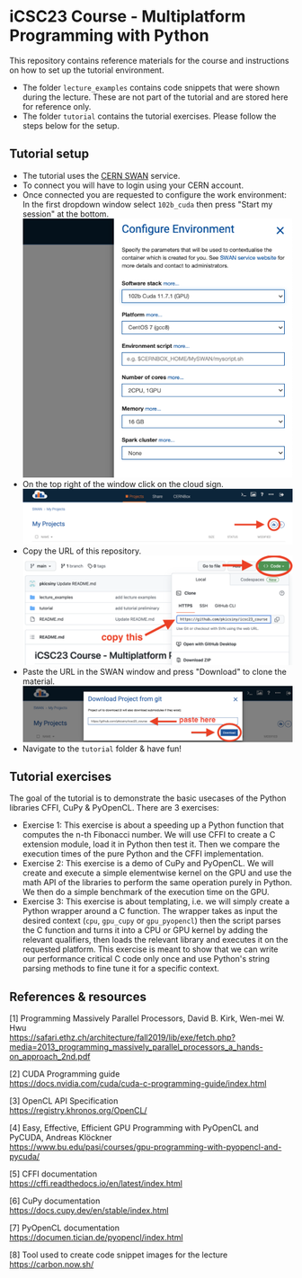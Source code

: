 # iCSC23 Course - Multiplatform Programming with Python

This repository contains reference materials for the course and instructions on how to set up the tutorial environment. </br>
- The folder `lecture_examples` contains code snippets that were shown during the lecture. These are not part of the tutorial and are stored here for reference only.
- The folder `tutorial` contains the tutorial exercises. Please follow the steps below for the setup.

## Tutorial setup

- The tutorial uses the [CERN SWAN](https://swan.web.cern.ch/swan/) service.
- To connect you will have to login using your CERN account.
- Once connected you are requested to configure the work environment: In the first dropdown window select `102b_cuda` then press "Start my session"
 at the bottom.
![Step 1](https://github.com/pkicsiny/icsc23_course/blob/main/readme_images/setup_1.png)
- On the top right of the window click on the cloud sign.
![Step 2](https://github.com/pkicsiny/icsc23_course/blob/main/readme_images/setup_2.png)
- Copy the URL of this repository.
![Step 3](https://github.com/pkicsiny/icsc23_course/blob/main/readme_images/setup_3.png)
- Paste the URL in the SWAN window and press "Download" to clone the material.
![Step 4](https://github.com/pkicsiny/icsc23_course/blob/main/readme_images/setup_4.png)
- Navigate to the `tutorial` folder & have fun!
 
## Tutorial exercises

The goal of the tutorial is to demonstrate the basic usecases of the Python libraries CFFI, CuPy & PyOpenCL. There are 3 exercises:
- Exercise 1: This exercise is about a speeding up a Python function that computes the n-th Fibonacci number. We will use CFFI to create a C extension module, load it in Python then test it. Then we compare the execution times of the pure Python and the CFFI implementation.
- Exercise 2: This exercise is a demo of CuPy and PyOpenCL. We will create and execute a simple elementwise kernel on the GPU and use the math API of the libraries to perform the same operation purely in Python. We then do a simple benchmark of the execution time on the GPU.
- Exercise 3: This exercise is about templating, i.e. we will simply create a Python wrapper around a C function. The wrapper takes as input the desired context (`cpu`, `gpu_cupy` or `gpu_pyopencl`) then the script parses the C function and turns it into a CPU or GPU kernel by adding the relevant qualifiers, then loads the relevant library and executes it on the requested platform. This exercise is meant to show that we can write our performance critical C code only once and use Python's string parsing methods to fine tune it for a specific context.

## References & resources

[1] Programming Massively Parallel Processors, David B. Kirk, Wen-mei W. Hwu </br>
https://safari.ethz.ch/architecture/fall2019/lib/exe/fetch.php?media=2013_programming_massively_parallel_processors_a_hands-on_approach_2nd.pdf

[2] CUDA Programming guide </br> 
https://docs.nvidia.com/cuda/cuda-c-programming-guide/index.html

[3] OpenCL API Specification </br> 
https://registry.khronos.org/OpenCL/

[4] Easy, Effective, Efficient GPU Programming with PyOpenCL and PyCUDA, Andreas Klöckner </br> 
https://www.bu.edu/pasi/courses/gpu-programming-with-pyopencl-and-pycuda/

[5] CFFI documentation </br> 
https://cffi.readthedocs.io/en/latest/index.html

[6] CuPy documentation </br> 
https://docs.cupy.dev/en/stable/index.html

[7] PyOpenCL documentation </br> 
https://documen.tician.de/pyopencl/index.html

[8] Tool used to create code snippet images for the lecture </br>
https://carbon.now.sh/
